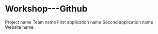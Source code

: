 # Workshop---Github
Project name 
Team name
First application name
Second application name
Website name
